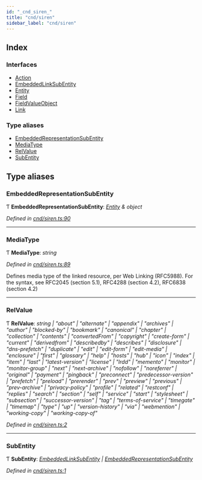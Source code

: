 ```yaml
---
id: "_cnd_siren_"
title: "cnd/siren"
sidebar_label: "cnd/siren"
---
```


## Index

### Interfaces

* [Action](../interfaces/_cnd_siren_.action.md)
* [EmbeddedLinkSubEntity](../interfaces/_cnd_siren_.embeddedlinksubentity.md)
* [Entity](../interfaces/_cnd_siren_.entity.md)
* [Field](../interfaces/_cnd_siren_.field.md)
* [FieldValueObject](../interfaces/_cnd_siren_.fieldvalueobject.md)
* [Link](../interfaces/_cnd_siren_.link.md)

### Type aliases

* [EmbeddedRepresentationSubEntity](_cnd_siren_.md#embeddedrepresentationsubentity)
* [MediaType](_cnd_siren_.md#mediatype)
* [RelValue](_cnd_siren_.md#relvalue)
* [SubEntity](_cnd_siren_.md#subentity)

## Type aliases

###  EmbeddedRepresentationSubEntity

Ƭ **EmbeddedRepresentationSubEntity**: *[Entity](../interfaces/_cnd_siren_.entity.md) & object*

*Defined in [cnd/siren.ts:90](https://github.com/comit-network/comit-js-sdk/blob/d75521e/src/cnd/siren.ts#L90)*

___

###  MediaType

Ƭ **MediaType**: *string*

*Defined in [cnd/siren.ts:89](https://github.com/comit-network/comit-js-sdk/blob/d75521e/src/cnd/siren.ts#L89)*

Defines media type of the linked resource, per Web Linking (RFC5988). For the syntax, see RFC2045 (section 5.1), RFC4288 (section 4.2), RFC6838 (section 4.2)

___

###  RelValue

Ƭ **RelValue**: *string | "about" | "alternate" | "appendix" | "archives" | "author" | "blocked-by" | "bookmark" | "canonical" | "chapter" | "collection" | "contents" | "convertedFrom" | "copyright" | "create-form" | "current" | "derivedfrom" | "describedby" | "describes" | "disclosure" | "dns-prefetch" | "duplicate" | "edit" | "edit-form" | "edit-media" | "enclosure" | "first" | "glossary" | "help" | "hosts" | "hub" | "icon" | "index" | "item" | "last" | "latest-version" | "license" | "lrdd" | "memento" | "monitor" | "monitor-group" | "next" | "next-archive" | "nofollow" | "noreferrer" | "original" | "payment" | "pingback" | "preconnect" | "predecessor-version" | "prefetch" | "preload" | "prerender" | "prev" | "preview" | "previous" | "prev-archive" | "privacy-policy" | "profile" | "related" | "restconf" | "replies" | "search" | "section" | "self" | "service" | "start" | "stylesheet" | "subsection" | "successor-version" | "tag" | "terms-of-service" | "timegate" | "timemap" | "type" | "up" | "version-history" | "via" | "webmention" | "working-copy" | "working-copy-of"*

*Defined in [cnd/siren.ts:2](https://github.com/comit-network/comit-js-sdk/blob/d75521e/src/cnd/siren.ts#L2)*

___

###  SubEntity

Ƭ **SubEntity**: *[EmbeddedLinkSubEntity](../interfaces/_cnd_siren_.embeddedlinksubentity.md) | [EmbeddedRepresentationSubEntity](_cnd_siren_.md#embeddedrepresentationsubentity)*

*Defined in [cnd/siren.ts:1](https://github.com/comit-network/comit-js-sdk/blob/d75521e/src/cnd/siren.ts#L1)*
